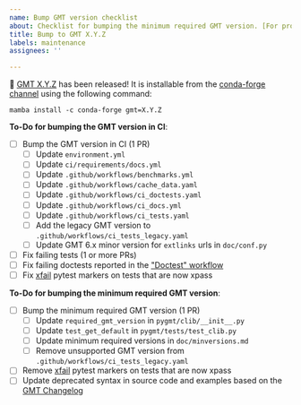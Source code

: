 ```yaml
---
name: Bump GMT version checklist
about: Checklist for bumping the minimum required GMT version. [For project maintainers only!]
title: Bump to GMT X.Y.Z
labels: maintenance
assignees: ''

---
```


:tada: [GMT X.Y.Z](https://github.com/GenericMappingTools/gmt/releases/tag/X.Y.Z) has been released!
It is installable from the [conda-forge channel](https://anaconda.org/conda-forge/gmt/files)
using the following command:

`mamba install -c conda-forge gmt=X.Y.Z`

<!-- Please add specific checklist items for the tests, xfail pytest markers, and deprecated syntax that need to be updated. -->

**To-Do for bumping the GMT version in CI**:

- [ ] Bump the GMT version in CI (1 PR)
  - [ ] Update `environment.yml`
  - [ ] Update `ci/requirements/docs.yml`
  - [ ] Update `.github/workflows/benchmarks.yml`
  - [ ] Update `.github/workflows/cache_data.yaml`
  - [ ] Update `.github/workflows/ci_doctests.yaml`
  - [ ] Update `.github/workflows/ci_docs.yml`
  - [ ] Update `.github/workflows/ci_tests.yaml`
  - [ ] Add the legacy GMT version to `.github/workflows/ci_tests_legacy.yaml`
  - [ ] Update GMT 6.x minor version for `extlinks` urls in `doc/conf.py`
- [ ] Fix failing tests (1 or more PRs)
- [ ] Fix failing doctests reported in the ["Doctest" workflow](https://github.com/GenericMappingTools/pygmt/actions/workflows/ci_doctests.yaml)
- [ ] Fix [xfail](https://docs.pytest.org/en/stable/skipping.html#xfail-mark-test-functions-as-expected-to-fail) pytest markers on tests that are now xpass

**To-Do for bumping the minimum required GMT version**:

- [ ] Bump the minimum required GMT version (1 PR)
  - [ ] Update `required_gmt_version` in `pygmt/clib/__init__.py`
  - [ ] Update `test_get_default` in `pygmt/tests/test_clib.py`
  - [ ] Update minimum required versions in `doc/minversions.md`
  - [ ] Remove unsupported GMT version from `.github/workflows/ci_tests_legacy.yaml`
- [ ] Remove [xfail](https://docs.pytest.org/en/stable/skipping.html#xfail-mark-test-functions-as-expected-to-fail) pytest markers on tests that are now xpass
- [ ] Update deprecated syntax in source code and examples based on the [GMT Changelog](https://docs.generic-mapping-tools.org/latest/changes.html)
